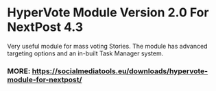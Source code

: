 # HyperVote Module Version 2.0 For NextPost 4.3
Very useful module for mass voting Stories. The module has advanced targeting options and an in-built Task Manager system.

### MORE: https://socialmediatools.eu/downloads/hypervote-module-for-nextpost/
